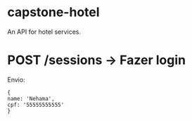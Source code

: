 # capstone-hotel

An API for hotel services.

# POST /sessions -> Fazer login

Envio:

```
{
name: 'Nehama',
cpf: '55555555555'
}
```

